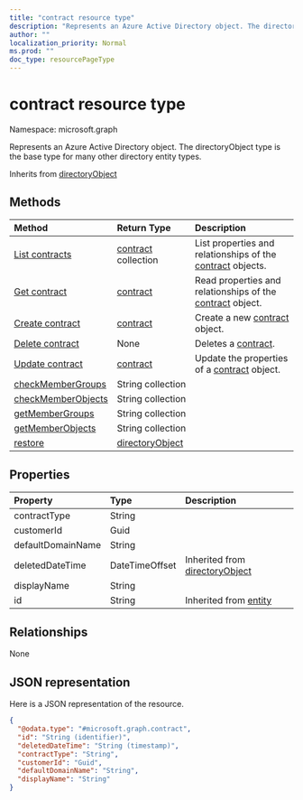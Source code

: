 ```yaml
---
title: "contract resource type"
description: "Represents an Azure Active Directory object. The directoryObject type is the base type for many other directory entity types."
author: ""
localization_priority: Normal
ms.prod: ""
doc_type: resourcePageType
---
```


# contract resource type


Namespace: microsoft.graph

Represents an Azure Active Directory object. The directoryObject type is the base type for many other directory entity types.


Inherits from [directoryObject](../resources/directoryobject.md)

## Methods
|Method|Return Type|Description|
|:---|:---|:---|
|[List contracts](../api/contract-list.md)|[contract](../resources/contract.md) collection|List properties and relationships of the [contract](../resources/contract.md) objects.|
|[Get contract](../api/contract-get.md)|[contract](../resources/contract.md)|Read properties and relationships of the [contract](../resources/contract.md) object.|
|[Create contract](../api/contract-post-contracts.md)|[contract](../resources/contract.md)|Create a new [contract](../resources/contract.md) object.|
|[Delete contract](../api/contract-delete.md)|None|Deletes a [contract](../resources/contract.md).|
|[Update contract](../api/contract-update.md)|[contract](../resources/contract.md)|Update the properties of a [contract](../resources/contract.md) object.|
|[checkMemberGroups](../api/contract-checkmembergroups.md)|String collection||
|[checkMemberObjects](../api/contract-checkmemberobjects.md)|String collection||
|[getMemberGroups](../api/contract-getmembergroups.md)|String collection||
|[getMemberObjects](../api/contract-getmemberobjects.md)|String collection||
|[restore](../api/contract-restore.md)|[directoryObject](../resources/directoryobject.md)||

## Properties
|Property|Type|Description|
|:---|:---|:---|
|contractType|String||
|customerId|Guid||
|defaultDomainName|String||
|deletedDateTime|DateTimeOffset| Inherited from [directoryObject](../resources/directoryobject.md)|
|displayName|String||
|id|String| Inherited from [entity](../resources/entity.md)|

## Relationships
None

## JSON representation
Here is a JSON representation of the resource.
<!-- {
  "blockType": "resource",
  "keyProperty": "id",
  "@odata.type": "microsoft.graph.contract",
  "baseType": "microsoft.graph.directoryObject",
  "openType": true
}
-->
``` json
{
  "@odata.type": "#microsoft.graph.contract",
  "id": "String (identifier)",
  "deletedDateTime": "String (timestamp)",
  "contractType": "String",
  "customerId": "Guid",
  "defaultDomainName": "String",
  "displayName": "String"
}
```

